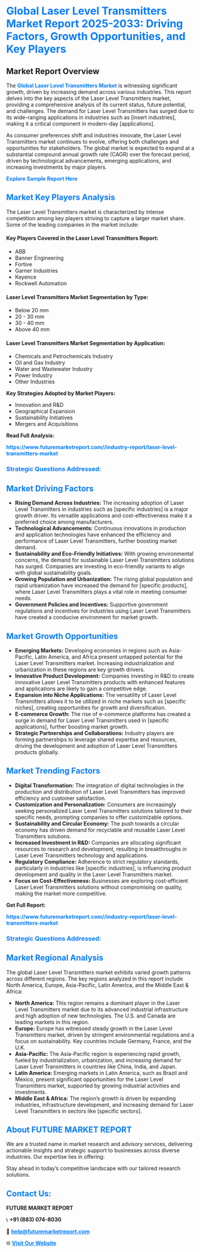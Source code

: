 <h1 style="color: #007BFF;">Global Laser Level Transmitters Market Report 2025-2033: Driving Factors, Growth Opportunities, and Key Players</h1>

<section id="overview">
<h2>Market Report Overview</h2>
<p>The <a href="https://www.futuremarketreport.com//industry-report/laser-level-transmitters-market" style="color: #007BFF; text-decoration: none;"><strong>Global Laser Level Transmitters Market</strong></a> is witnessing significant growth, driven by increasing demand across various industries. This report delves into the key aspects of the Laser Level Transmitters market, providing a comprehensive analysis of its current status, future potential, and challenges. The demand for Laser Level Transmitters has surged due to its wide-ranging applications in industries such as [insert industries], making it a critical component in modern-day [applications].</p>
<p>As consumer preferences shift and industries innovate, the Laser Level Transmitters market continues to evolve, offering both challenges and opportunities for stakeholders. The global market is expected to expand at a substantial compound annual growth rate (CAGR) over the forecast period, driven by technological advancements, emerging applications, and increasing investments by major players.</p>
</section>

<section id="overview">
<p><a href="https://www.futuremarketreport.com//request-sample/reportId=63525" style="color: #007BFF; text-decoration: none;"><strong>Explore Sample Report Here</strong></a></p>
</section>

<section id="key-players">
<h2 style="color: #007BFF;">Market Key Players Analysis</h2>
<p>The Laser Level Transmitters market is characterized by intense competition among key players striving to capture a larger market share. Some of the leading companies in the market include:</p>
<h4>Key Players Covered in the Laser Level Transmitters Report:</h4>
<ul><li>ABB</li><li>Banner Engineering</li><li>Fortive</li><li>Garner Industries</li><li>Keyence</li><li>Rockwell Automation</li></ul>
<h4>Laser Level Transmitters Market Segmentation by Type:</h4>
<ul><li>Below 20 mm</li><li>20 - 30 mm</li><li>30 - 40 mm</li><li>Above 40 mm</li></ul>

<h4>Laser Level Transmitters Market Segmentation by Application:</h4>
<ul><li>Chemicals and Petrochemicals Industry</li><li>Oil and Gas Industry</li><li>Water and Wastewater Industry</li><li>Power Industry</li><li>Other Industries</li></ul>
<p><strong>Key Strategies Adopted by Market Players:</strong></p>
<ul>
<li>Innovation and R&D</li>
<li>Geographical Expansion</li>
<li>Sustainability Initiatives</li>
<li>Mergers and Acquisitions</li>
</ul>
</section>

<section>
<p><strong>Read Full Analysis: </strong></p><a href="https://www.futuremarketreport.com//industry-report/laser-level-transmitters-market" style="color: #007BFF; text-decoration: none;"><strong>https://www.futuremarketreport.com//industry-report/laser-level-transmitters-market</strong></a>
<h3 style="color: #007BFF;">Strategic Questions Addressed:</h3>
</section>

<section id="driving-factors">
<h2 style="color: #007BFF;">Market Driving Factors</h2>
<ul>
<li><strong>Rising Demand Across Industries:</strong> The increasing adoption of Laser Level Transmitters in industries such as [specific industries] is a major growth driver. Its versatile applications and cost-effectiveness make it a preferred choice among manufacturers.</li>
<li><strong>Technological Advancements:</strong> Continuous innovations in production and application technologies have enhanced the efficiency and performance of Laser Level Transmitters, further boosting market demand.</li>
<li><strong>Sustainability and Eco-Friendly Initiatives:</strong> With growing environmental concerns, the demand for sustainable Laser Level Transmitters solutions has surged. Companies are investing in eco-friendly variants to align with global sustainability goals.</li>
<li><strong>Growing Population and Urbanization:</strong> The rising global population and rapid urbanization have increased the demand for [specific products], where Laser Level Transmitters plays a vital role in meeting consumer needs.</li>
<li><strong>Government Policies and Incentives:</strong> Supportive government regulations and incentives for industries using Laser Level Transmitters have created a conducive environment for market growth.</li>
</ul>
</section>

<section id="growth-opportunities">
<h2 style="color: #007BFF;">Market Growth Opportunities</h2>
<ul>
<li><strong>Emerging Markets:</strong> Developing economies in regions such as Asia-Pacific, Latin America, and Africa present untapped potential for the Laser Level Transmitters market. Increasing industrialization and urbanization in these regions are key growth drivers.</li>
<li><strong>Innovative Product Development:</strong> Companies investing in R&D to create innovative Laser Level Transmitters products with enhanced features and applications are likely to gain a competitive edge.</li>
<li><strong>Expansion into Niche Applications:</strong> The versatility of Laser Level Transmitters allows it to be utilized in niche markets such as [specific niches], creating opportunities for growth and diversification.</li>
<li><strong>E-commerce Growth:</strong> The rise of e-commerce platforms has created a surge in demand for Laser Level Transmitters used in [specific applications], further boosting market growth.</li>
<li><strong>Strategic Partnerships and Collaborations:</strong> Industry players are forming partnerships to leverage shared expertise and resources, driving the development and adoption of Laser Level Transmitters products globally.</li>
</ul>
</section>

<section id="trending-factors">
<h2 style="color: #007BFF;">Market Trending Factors</h2>
<ul>
<li><strong>Digital Transformation:</strong> The integration of digital technologies in the production and distribution of Laser Level Transmitters has improved efficiency and customer satisfaction.</li>
<li><strong>Customization and Personalization:</strong> Consumers are increasingly seeking personalized Laser Level Transmitters solutions tailored to their specific needs, prompting companies to offer customizable options.</li>
<li><strong>Sustainability and Circular Economy:</strong> The push towards a circular economy has driven demand for recyclable and reusable Laser Level Transmitters solutions.</li>
<li><strong>Increased Investment in R&D:</strong> Companies are allocating significant resources to research and development, resulting in breakthroughs in Laser Level Transmitters technology and applications.</li>
<li><strong>Regulatory Compliance:</strong> Adherence to strict regulatory standards, particularly in industries like [specific industries], is influencing product development and quality in the Laser Level Transmitters market.</li>
<li><strong>Focus on Cost-Effectiveness:</strong> Businesses are exploring cost-efficient Laser Level Transmitters solutions without compromising on quality, making the market more competitive.</li>
</ul>
</section>

<section>
<p><strong>Get Full Report: </strong></p><a href="https://www.futuremarketreport.com//industry-report/laser-level-transmitters-market" style="color: #007BFF; text-decoration: none;"><strong>https://www.futuremarketreport.com//industry-report/laser-level-transmitters-market</strong></a>
<h3 style="color: #007BFF;">Strategic Questions Addressed:</h3>
</section>


<section id="regional-analysis">
<h2 style="color: #007BFF;">Market Regional Analysis</h2>
<p>The global Laser Level Transmitters market exhibits varied growth patterns across different regions. The key regions analyzed in this report include North America, Europe, Asia-Pacific, Latin America, and the Middle East & Africa:</p>
<ul>
<li><strong>North America:</strong> This region remains a dominant player in the Laser Level Transmitters market due to its advanced industrial infrastructure and high adoption of new technologies. The U.S. and Canada are leading markets in this region.</li>
<li><strong>Europe:</strong> Europe has witnessed steady growth in the Laser Level Transmitters market, driven by stringent environmental regulations and a focus on sustainability. Key countries include Germany, France, and the U.K.</li>
<li><strong>Asia-Pacific:</strong> The Asia-Pacific region is experiencing rapid growth, fueled by industrialization, urbanization, and increasing demand for Laser Level Transmitters in countries like China, India, and Japan.</li>
<li><strong>Latin America:</strong> Emerging markets in Latin America, such as Brazil and Mexico, present significant opportunities for the Laser Level Transmitters market, supported by growing industrial activities and investments.</li>
<li><strong>Middle East & Africa:</strong> The region’s growth is driven by expanding industries, infrastructure development, and increasing demand for Laser Level Transmitters in sectors like [specific sectors].</li>
</ul>
</section>

<footer>
<h2 style="color: #007BFF;">About FUTURE MARKET REPORT</h2>
<p>We are a trusted name in market research and advisory services, delivering actionable insights and strategic support to businesses across diverse industries. Our expertise lies in offering:</p>

<p>Stay ahead in today’s competitive landscape with our tailored research solutions.</p>

<h2 style="color: #007BFF;">Contact Us:</h2>
<p><strong>FUTURE MARKET REPORT</strong></p>
<p>📞 <strong>+91 (883) 074-8030</strong></p>
<p>📧 <strong><a href="mailto:help@futuremarketreport.com" style="color: #007BFF;">help@futuremarketreport.com</a></strong></p>
<p>🌐 <strong><a href="https://www.futuremarketreport.com/" style="color: #007BFF;">Visit Our Website</a></strong></p>
</footer>
